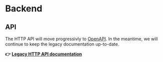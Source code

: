 # Backend

## API

The HTTP API will move progressivly to [OpenAPI](https://www.openapis.org/). In the meantime, we will continue to keep the legacy documentation up-to-date.

**👉** [**Legacy HTTP API documentation**](/developers/backend/api.md)
